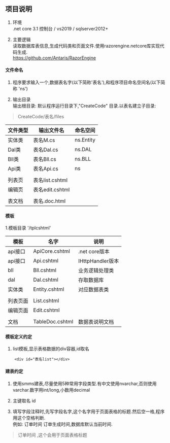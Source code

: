 ﻿## 项目说明  
1. 环境  
.net core 3.1 控制台 / vs2019  / sqlserver2012+  

2. 主要逻辑  
读取数据库表信息,生成代码类和页面文件.使用razorengine.netcore库实现代码生成.  
<https://github.com/Antaris/RazorEngine>

#### 文件命名  
1. 程序要求输入一个,数据表名字(以下简称'表名'),和程序项目命名空间名(以下简称 'ns')  

2. 输出目录  
输出根目录: 默认程序运行目录下,"CreateCode" 目录.以表名建立子目录:  
> CreateCode/表名/files

|文件类型|输出文件名|命名空间|
|----|----|----|
|实体类|表名M.cs|ns.Entity|
|Dal类|表名Dal.cs|ns.DAL|
|Bll类|表名Bll.cs|ns.BLL|
|Api类|表名Api.cs|ns|
||||
|列表页|表名list.cshtml||
|编辑页|表名edit.cshtml||
||||
|表文档|表名.doc.html||


#### 模板
1.模板目录 '/tplcshtml'  

|模板|名字|说明|
|----|----|----|
|api接口|ApiCore.cshtml|.net core版本|
|api接口|Api.cshtml|IHttpHandler版本|
|bll|Bll.cshtml|业务逻辑处理类|
|dal|Dal.cshtml|存取数据库|
|实体类|Entity.cshtml|对应数据表类|
||||
|列表页面|List.cshtml||
|编辑页面|Edit.cshtml||
||||
|文档|TableDoc.cshtml|数据表说明文档|

#### 模板定义约定
1. list模板,显示表格数据的div容器,id取名
```
    <div id="表名list"></div>
```
#### 建表约定
1. 使用smms建表,尽量使用5种常用字段类型.有中文使用nvarchar,否则使用varchar.数字用int/long,小数用decimal

2. 主键取名 id

3. 填写字段注释时,先写字段名字,这个名字用于页面表格的标题.然后空一格,程序用这个空格判断.  
例如: 订单时间 订单生成时间,数据库默认当前时间.
>订单时间 ,这个会用于页面表格标题